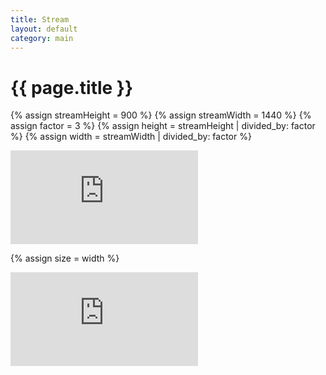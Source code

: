```yaml
---
title: Stream
layout: default
category: main
---
```


# {{ page.title }}
<!-- We scale the stream size of 1440x900 (my Air's resolution) by 1/3. -->
{% assign streamHeight = 900 %}
{% assign streamWidth = 1440 %}
{% assign factor = 3 %}
{% assign height = streamHeight | divided_by: factor %}
{% assign width = streamWidth | divided_by: factor %}

<iframe
    src="http://player.twitch.tv/?channel=tomatrow&muted=true&autoplay=false"
    frameborder="0"
    scrolling="no"
    allowfullscreen="true"
    height="{{ height }}"
    width="{{ width }}">
</iframe>

<!-- We select the same width as the player. -->
{% assign size = width %}
<iframe src="http://www.twitch.tv/tomatrow/chat"
        id="chat_embed"
        frameborder="0"
        scrolling="no"
        height="{{ size }}"
        width="{{ size }}">
</iframe>